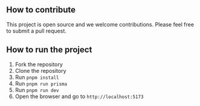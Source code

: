 ## How to contribute

This project is open source and we welcome contributions. Please feel free to submit a pull request.

## How to run the project

1. Fork the repository
2. Clone the repository
3. Run `pnpm install`
4. Run `pnpm run prisma`
5. Run `pnpm run dev`
6. Open the browser and go to `http://localhost:5173`
